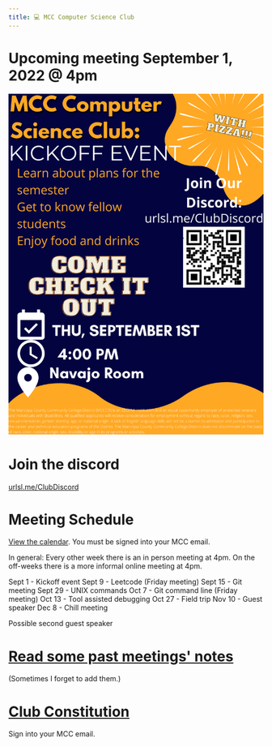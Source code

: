 ```yaml
---
title: 💻 MCC Computer Science Club
---
```

# Upcoming meeting September 1, 2022 @ 4pm
![Upcoming Meeting](MCC_COmputer_Science_Club.png)

# Join the discord
[urlsl.me/ClubDiscord](https://urlsl.me/ClubDiscord)

# Meeting Schedule

[View the calendar](https://urlsl.me/ghfka). You must be signed into your MCC email.

In general:
Every other week there is an in person meeting at 4pm. 
On the off-weeks there is a more informal online meeting at 4pm.

Sept 1 - Kickoff event
Sept 9 - Leetcode (Friday meeting)
Sept 15 - Git meeting
Sept 29 - UNIX commands
Oct 7 - Git command line (Friday meeting)
Oct 13 - Tool assisted debugging
Oct 27 - Field trip
Nov 10 - Guest speaker
Dec 8 - Chill meeting

Possible second guest speaker

# [Read some past meetings' notes](/notes)
(Sometimes I forget to add them.)

# [Club Constitution](https://docs.google.com/document/d/1lZO2jBUXkcTIfpte7BVjmC_MuQbltA7kBvud9YrpWcM/edit?usp=sharing)
Sign into your MCC email.